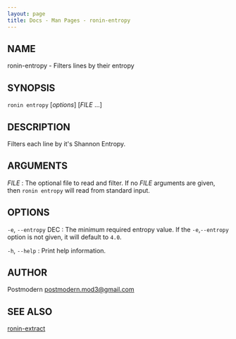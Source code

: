 ```yaml
---
layout: page
title: Docs - Man Pages - ronin-entropy
---
```


## NAME

ronin-entropy - Filters lines by their entropy

## SYNOPSIS

`ronin entropy` [*options*] [*FILE* ...]

## DESCRIPTION

Filters each line by it's Shannon Entropy.

## ARGUMENTS

*FILE*
: The optional file to read and filter. If no *FILE* arguments are given, then
  `ronin entropy` will read from standard input.

## OPTIONS

`-e`, `--entropy` DEC
: The minimum required entropy value. If the `-e`,`--entropy` option is not
  given, it will default to `4.0`.

`-h`, `--help`
: Print help information.

## AUTHOR

Postmodern <postmodern.mod3@gmail.com>

## SEE ALSO

[ronin-extract](ronin-extract.1.html)
